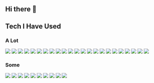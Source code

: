 ## Hi there 👋

<!--
**sailod/sailod** is a ✨ _special_ ✨ repository because its `README.md` (this file) appears on your GitHub profile.

Here are some ideas to get you started:

- 🔭 I’m currently working on ...
- 🌱 I’m currently learning ...
- 👯 I’m looking to collaborate on ...
- 🤔 I’m looking for help with ...
- 💬 Ask me about ...
- 📫 How to reach me: ...
- 😄 Pronouns: ...
- ⚡ Fun fact: ...
-->

## Tech I Have Used

### A Lot
<p>
  <!-- Python -->
  <img src="https://img.shields.io/badge/Python-3776AB?style=for-the-badge&logo=python&logoColor=white" />
  <!-- Linux -->
  <img src="https://img.shields.io/badge/Linux-FCC624?style=for-the-badge&logo=linux&logoColor=black" />
  <!-- Git -->
  <img src="https://img.shields.io/badge/Git-F05032?style=for-the-badge&logo=git&logoColor=white" />
  <!-- Bash -->
  <img src="https://img.shields.io/badge/Bash-4EAA25?style=for-the-badge&logo=gnubash&logoColor=white" />
  <!-- Golang -->
  <img src="https://img.shields.io/badge/Go-00ADD8?style=for-the-badge&logo=go&logoColor=white" />
  <!-- Kubernetes -->
  <img src="https://img.shields.io/badge/Kubernetes-326CE5?style=for-the-badge&logo=kubernetes&logoColor=white" />
  <!-- VS Code -->
  <img src="https://img.shields.io/badge/VS%20Code-007ACC?style=for-the-badge&logo=visualstudiocode&logoColor=white" />
  <!-- JavaScript -->
  <img src="https://img.shields.io/badge/JavaScript-F7DF1E?style=for-the-badge&logo=javascript&logoColor=black" />
  <!-- Docker -->
  <img src="https://img.shields.io/badge/Docker-2496ED?style=for-the-badge&logo=docker&logoColor=white" />
  <!-- AWS -->
  <img src="https://img.shields.io/badge/Amazon%20AWS-232F3E?style=for-the-badge&logo=amazonaws&logoColor=white" />
  <!-- GitHub -->
  <img src="https://img.shields.io/badge/GitHub-181717?style=for-the-badge&logo=github&logoColor=white" />
  <!-- Vue -->
  <img src="https://img.shields.io/badge/Vue.js-4FC08D?style=for-the-badge&logo=vue.js&logoColor=white" />
  <!-- Postman -->
  <img src="https://img.shields.io/badge/Postman-FF6C37?style=for-the-badge&logo=postman&logoColor=white" />
  <!-- HTML5 -->
  <img src="https://img.shields.io/badge/HTML5-E34F26?style=for-the-badge&logo=html5&logoColor=white" />
  <!-- Postgres -->
  <img src="https://img.shields.io/badge/PostgreSQL-336791?style=for-the-badge&logo=postgresql&logoColor=white" />
  <!-- Redis -->
  <img src="https://img.shields.io/badge/Redis-DC382D?style=for-the-badge&logo=redis&logoColor=white" />
  <!-- GitHub Actions -->
  <img src="https://img.shields.io/badge/GitHub%20Actions-2088FF?style=for-the-badge&logo=githubactions&logoColor=white" />
  <!-- Sass -->
  <img src="https://img.shields.io/badge/Sass-CC6699?style=for-the-badge&logo=sass&logoColor=white" />
  <!-- CSS3 -->
  <img src="https://img.shields.io/badge/CSS3-1572B6?style=for-the-badge&logo=css3&logoColor=white" />
  <!-- GCP -->
  <img src="https://img.shields.io/badge/Google%20Cloud-4285F4?style=for-the-badge&logo=googlecloud&logoColor=white" />
  <!-- Azure -->
  <img src="https://img.shields.io/badge/Microsoft%20Azure-0089D6?style=for-the-badge&logo=microsoftazure&logoColor=white" />
  <!-- gRPC -->
  <img src="https://img.shields.io/badge/gRPC-0086E7?style=for-the-badge&logo=google&logoColor=white" />
  <!-- Node.js -->
  <img src="https://img.shields.io/badge/Node.js-339933?style=for-the-badge&logo=nodedotjs&logoColor=white" />
  
</p>

### Some
<p>
  <!-- Java -->
  <img src="https://img.shields.io/badge/Java-ED8B00?style=for-the-badge&logo=java&logoColor=white" />
  <!-- NGINX -->
  <img src="https://img.shields.io/badge/NGINX-009639?style=for-the-badge&logo=nginx&logoColor=white" />
  <!-- Kafka -->
  <img src="https://img.shields.io/badge/Apache%20Kafka-231F20?style=for-the-badge&logo=apachekafka&logoColor=white" />
  <!-- SQLite -->
  <img src="https://img.shields.io/badge/SQLite-003B57?style=for-the-badge&logo=sqlite&logoColor=white" />
  <!-- GraphQL -->
  <img src="https://img.shields.io/badge/GraphQL-E10098?style=for-the-badge&logo=graphql&logoColor=white" />
  <!-- Babel -->
  <img src="https://img.shields.io/badge/Babel-F9DC3E?style=for-the-badge&logo=babel&logoColor=black" />
  <!-- jQuery -->
  <img src="https://img.shields.io/badge/jQuery-0769AD?style=for-the-badge&logo=jquery&logoColor=white" />
  <!-- Webpack -->
  <img src="https://img.shields.io/badge/Webpack-8DD6F9?style=for-the-badge&logo=webpack&logoColor=black" />
  <!-- Firebase -->
  <img src="https://img.shields.io/badge/Firebase-FFCA28?style=for-the-badge&logo=firebase&logoColor=black" />
  <!-- Selenium -->
  <img src="https://img.shields.io/badge/Selenium-43B02A?style=for-the-badge&logo=selenium&logoColor=white" />
</p>
